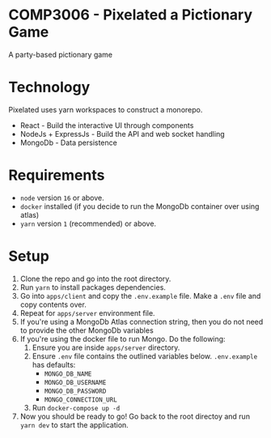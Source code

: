# COMP3006 - Pixelated a Pictionary Game

A party-based pictionary game

# Technology

Pixelated uses yarn workspaces to construct a monorepo.

- React - Build the interactive UI through components
- NodeJs + ExpressJs - Build the API and web socket handling
- MongoDb - Data persistence

# Requirements

- `node` version `16` or above.
- `docker` installed (if you decide to run the MongoDb container over using atlas)
- `yarn` version `1` (recommended) or above.

# Setup

1. Clone the repo and go into the root directory.
2. Run `yarn` to install packages dependencies.
3. Go into `apps/client` and copy the `.env.example` file. Make a `.env` file and copy contents over.
4. Repeat for `apps/server` environment file.
5. If you're using a MongoDb Atlas connection string, then you do not need to provide the other MongoDb variables
6. If you're using the docker file to run Mongo. Do the following:
   1. Ensure you are inside `apps/server` directory.
   2. Ensure `.env` file contains the outlined variables below. `.env.example` has defaults:
      - `MONGO_DB_NAME`
      - `MONGO_DB_USERNAME`
      - `MONGO_DB_PASSWORD`
      - `MONGO_CONNECTION_URL`
   3. Run `docker-compose up -d`
7. Now you should be ready to go! Go back to the root directoy and run `yarn dev` to start the application.
